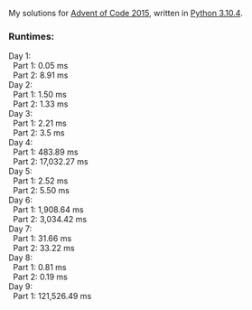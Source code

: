 My solutions for [Advent of Code 2015](https://adventofcode.com/2015), written in [Python 3.10.4](https://www.python.org/).

### Runtimes:  
Day 1:  
&nbsp;&nbsp;Part 1: 0.05 ms  
&nbsp;&nbsp;Part 2: 8.91 ms  
Day 2:  
&nbsp;&nbsp;Part 1: 1.50 ms  
&nbsp;&nbsp;Part 2: 1.33 ms  
Day 3:  
&nbsp;&nbsp;Part 1: 2.21 ms  
&nbsp;&nbsp;Part 2: 3.5 ms  
Day 4:  
&nbsp;&nbsp;Part 1: 483.89 ms  
&nbsp;&nbsp;Part 2: 17,032.27 ms  
Day 5:  
&nbsp;&nbsp;Part 1: 2.52 ms  
&nbsp;&nbsp;Part 2: 5.50 ms  
Day 6:  
&nbsp;&nbsp;Part 1: 1,908.64 ms  
&nbsp;&nbsp;Part 2: 3,034.42 ms  
Day 7:  
&nbsp;&nbsp;Part 1: 31.66 ms  
&nbsp;&nbsp;Part 2: 33.22 ms  
Day 8:  
&nbsp;&nbsp;Part 1: 0.81 ms  
&nbsp;&nbsp;Part 2: 0.19 ms  
Day 9:  
&nbsp;&nbsp;Part 1: 121,526.49 ms  
